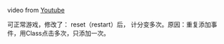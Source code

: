 video from [Youtube](https://www.youtube.com/watch?v=lhNdUVh3qCc)

可正常游戏，修改了：
    reset（restart）后， 计分变多次。原因：重复添加事件，用Class点击多次，只添加一次。
